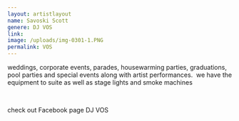 ```yaml
---
layout: artistlayout
name: Savoski Scott
genere: DJ VOS
link:
image: /uploads/img-0301-1.PNG
permalink: VOS
---
```

weddings, corporate events, parades, housewarming parties, graduations, pool parties and special events along with artist performances.&nbsp; we have the equipment to suite as well as stage lights and smoke machines

&nbsp;

check out Facebook page DJ VOS
